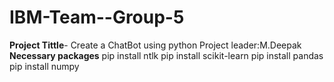 # IBM-Team--Group-5
**Project Tittle**- Create a ChatBot using python
Project leader:M.Deepak
**Necessary packages**
pip install ntlk 
pip install  scikit-learn
pip install  pandas
pip install   numpy

